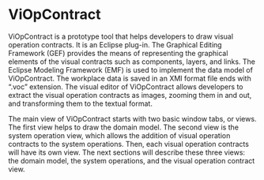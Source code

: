 # ViOpContract
ViOpContract is a prototype tool that helps developers to draw visual operation contracts. It is an Eclipse plug-in. The Graphical Editing Framework (GEF) provides the means of representing the graphical elements of the visual contracts such as components, layers, and links. The Eclipse Modeling Framework (EMF) is used to implement the data model of ViOpContract. The workplace data is saved in an XMI format file ends with “.voc” extension. The visual editor of ViOpContract allows developers to extract the visual operation contracts as images, zooming them in and out, and transforming them to the textual format.

The main view of ViOpContract starts with two basic window tabs, or views. The first view helps to draw the domain model. The second view is the system operation view, which allows the addition of visual operation contracts to the system operations. Then, each visual operation contracts will have its own view. The next sections will describe these three views: the domain model, the system operations, and the visual operation contract view. 
